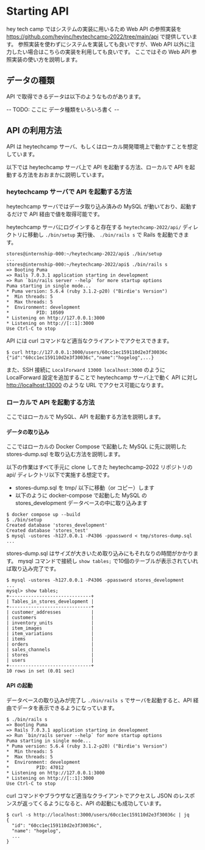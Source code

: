 # Starting API
hey tech camp ではシステムの実装に用いるため Web API の参照実装を <https://github.com/heyinc/heytechcamp-2022/tree/main/api> で提供しています。
参照実装を使わずにシステムを実装しても良いですが、Web API 以外に注力したい場合はこちらの実装を利用しても良いです。
ここではその Web API 参照実装の使い方を説明します。

## データの種類
API で取得できるデータは以下のようなものがあります。

-- TODO: ここに データ種類をいろいろ書く --

## API の利用方法
API は heytechcamp サーバ、もしくはローカル開発環境上で動かすことを想定しています。

以下では heytechcamp サーバ上で API を起動する方法、ローカルで API を起動する方法をおおまかに説明しています。
　
### heytechcamp サーバで API を起動する方法
heytechcamp サーバではデータ取り込み済みの MySQL が動いており、起動するだけで API 経由で値を取得可能です。

heytechcamp サーバにログインすると存在する `heytechcamp-2022/api/` ディレクトリに移動し `./bin/setup` 実行後、 `./bin/rails s` で Rails を起動できます。

```console
stores@internship-000:~/heytechcamp-2022/api$ ./bin/setup
...
stores@internship-000:~/heytechcamp-2022/api$ ./bin/rails s
=> Booting Puma
=> Rails 7.0.3.1 application starting in development 
=> Run `bin/rails server --help` for more startup options
Puma starting in single mode...
* Puma version: 5.6.4 (ruby 3.1.2-p20) ("Birdie's Version")
*  Min threads: 5
*  Max threads: 5
*  Environment: development
*          PID: 10509
* Listening on http://127.0.0.1:3000
* Listening on http://[::1]:3000
Use Ctrl-C to stop
```

API には curl コマンドなど適当なクライアントでアクセスできます。

```console
$ curl http://127.0.0.1:3000/users/60cc1ec159110d2e3f30036c
{"id":"60cc1ec159110d2e3f30036c","name":"hogelog",...}
```

また、SSH 接続に `LocalForward 13000 localhost:3000` のように LocalForward 設定を追加することで heytechcamp サーバ上で動く API に対し <http://localhost:13000> のような URL でアクセス可能になります。

### ローカルで API を起動する方法
ここではローカルで MySQL、API を起動する方法を説明します。

#### データの取り込み
ここではローカルの Docker Compose で起動した MySQL に先に説明した stores-dump.sql を取り込む方法を説明します。

以下の作業はすべて手元に clone してきた heytechcamp-2022 リポジトリの api/ ディレクトリ以下で実施する想定です。

- stores-dump.sql を tmp/ 以下に移動（or コピー）します
- 以下のように docker-compose で起動した MySQL の stores_development データベースの中に取り込みます
```console
$ docker compose up --build
$ ./bin/setup
Created database 'stores_development'
Created database 'stores_test'
$ mysql -ustores -h127.0.0.1 -P4306 -ppassword < tmp/stores-dump.sql
...
```

stores-dump.sql はサイズが大きいため取り込みにもそれなりの時間がかかります。
mysql コマンドで接続し `show tables;` で10個のテーブルが表示されていれば取り込み完了です。

```console
$ mysql -ustores -h127.0.0.1 -P4306 -ppassword stores_development
...
mysql> show tables;
+------------------------------+
| Tables_in_stores_development |
+------------------------------+
| customer_addresses           |
| customers                    |
| inventory_units              |
| item_images                  |
| item_variations              |
| items                        |
| orders                       |
| sales_channels               |
| stores                       |
| users                        |
+------------------------------+
10 rows in set (0.01 sec)
```

#### API の起動
データベースの取り込みが完了し `./bin/rails s` でサーバを起動すると、API 経由でデータを表示できるようになっています。

```console
$ ./bin/rails s
=> Booting Puma
=> Rails 7.0.3.1 application starting in development 
=> Run `bin/rails server --help` for more startup options
Puma starting in single mode...
* Puma version: 5.6.4 (ruby 3.1.2-p20) ("Birdie's Version")
*  Min threads: 5
*  Max threads: 5
*  Environment: development
*          PID: 47012
* Listening on http://127.0.0.1:3000
* Listening on http://[::1]:3000
Use Ctrl-C to stop
```

curl コマンドやブラウザなど適当なクライアントでアクセスし JSON のレスポンスが返ってくるようになると、API の起動にも成功しています。

```console
$ curl -s http://localhost:3000/users/60cc1ec159110d2e3f30036c | jq
{
  "id": "60cc1ec159110d2e3f30036c",
  "name": "hogelog",
  ...
}
```
